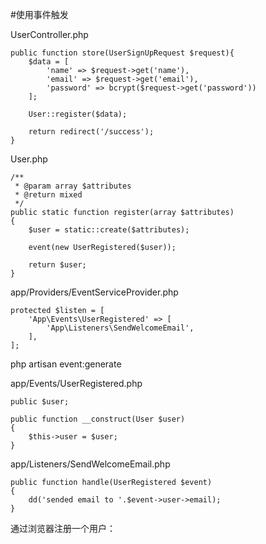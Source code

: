 #使用事件触发

UserController.php
```
public function store(UserSignUpRequest $request){
    $data = [
        'name' => $request->get('name'),
        'email' => $request->get('email'),
        'password' => bcrypt($request->get('password'))
    ];

    User::register($data);

    return redirect('/success');
}
```

User.php
```
/**
 * @param array $attributes
 * @return mixed
 */
public static function register(array $attributes)
{
    $user = static::create($attributes);

    event(new UserRegistered($user));

    return $user;
}
```

app/Providers/EventServiceProvider.php
```
protected $listen = [
    'App\Events\UserRegistered' => [
        'App\Listeners\SendWelcomeEmail',
    ],
];
```

php artisan event:generate

app/Events/UserRegistered.php
```
public $user;

public function __construct(User $user)
{
    $this->user = $user;
}
```

app/Listeners/SendWelcomeEmail.php
```
public function handle(UserRegistered $event)
{
    dd('sended email to '.$event->user->email);
}
```
通过浏览器注册一个用户：
